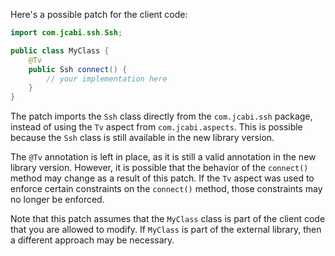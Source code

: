 Here's a possible patch for the client code:

```java
import com.jcabi.ssh.Ssh;

public class MyClass {
    @Tv
    public Ssh connect() {
        // your implementation here
    }
}
```

The patch imports the `Ssh` class directly from the `com.jcabi.ssh` package, instead of using the `Tv` aspect from `com.jcabi.aspects`. This is possible because the `Ssh` class is still available in the new library version.

The `@Tv` annotation is left in place, as it is still a valid annotation in the new library version. However, it is possible that the behavior of the `connect()` method may change as a result of this patch. If the `Tv` aspect was used to enforce certain constraints on the `connect()` method, those constraints may no longer be enforced.

Note that this patch assumes that the `MyClass` class is part of the client code that you are allowed to modify. If `MyClass` is part of the external library, then a different approach may be necessary.